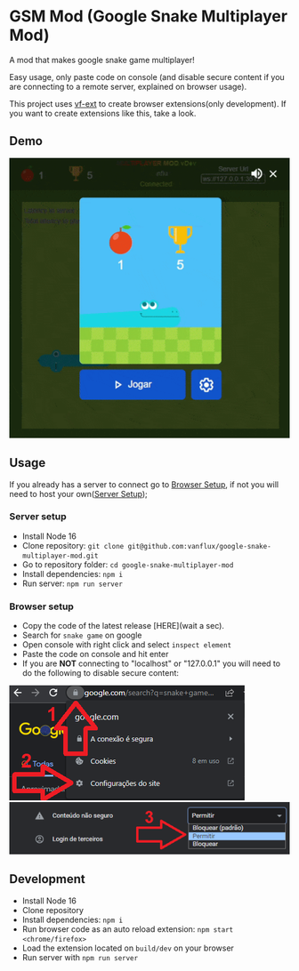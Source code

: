 # GSM Mod (Google Snake Multiplayer Mod)

A mod that makes google snake game multiplayer!

Easy usage, only paste code on console (and disable secure content if you are connecting to a remote server, explained on browser usage).

This project uses [vf-ext](https://github.com/vanflux/vf-ext) to create browser extensions(only development). If you want to create extensions like this, take a look.

## Demo

![Demo gif](docs/gifs/demo.gif)

## Usage

If you already has a server to connect go to [Browser Setup](#browser-setup), if not you will need to host your own([Server Setup](#server-setup));

### Server setup

- Install Node 16
- Clone repository: `git clone git@github.com:vanflux/google-snake-multiplayer-mod.git`
- Go to repository folder: `cd google-snake-multiplayer-mod`
- Install dependencies: `npm i`
- Run server: `npm run server`

### Browser setup

- Copy the code of the latest release [HERE](wait a sec).
- Search for `snake game` on google
- Open console with right click and select `inspect element`
- Paste the code on console and hit enter
- If you are **NOT** connecting to "localhost" or "127.0.0.1" you will need to do the following to disable secure content:

![Insecure content step 1](docs/images/insecure-content-1.png)
![Insecure content step 2](docs/images/insecure-content-2.png)

## Development

- Install Node 16
- Clone repository
- Install dependencies: `npm i`
- Run browser code as an auto reload extension: `npm start <chrome/firefox>`
- Load the extension located on `build/dev` on your browser
- Run server with `npm run server`
